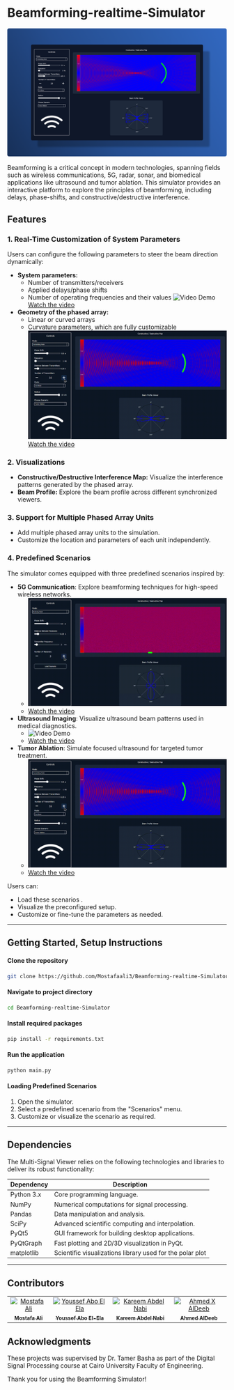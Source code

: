 # Beamforming-realtime-Simulator
![Application Overview](assets/Group%209.png "Overview of beam forming simulator")

Beamforming is a critical concept in modern technologies, spanning fields such as wireless communications, 5G, radar, sonar, and biomedical applications like ultrasound and tumor ablation. This simulator provides an interactive platform to explore the principles of beamforming, including delays, phase-shifts, and constructive/destructive interference.

## Features

### 1. Real-Time Customization of System Parameters
Users can configure the following parameters to steer the beam direction dynamically:
- **System parameters:**
  - Number of transmitters/receivers
  - Applied delays/phase shifts
  - Number of operating frequencies and their values
![Video Demo](assets/changing_parameters%20(1).gif)
[Watch the video](assets/changing_parameters.mp4)
- **Geometry of the phased array:**
  - Linear or curved arrays
  - Curvature parameters, which are fully customizable
  ![Video Demo](assets/curvilinear_mode.gif)
[Watch the video](assets/curvilinear_mode.mp4)

### 2. Visualizations
- **Constructive/Destructive Interference Map:** Visualize the interference patterns generated by the phased array.
- **Beam Profile:** Explore the beam profile across different synchronized viewers.

### 3. Support for Multiple Phased Array Units
- Add multiple phased array units to the simulation.
- Customize the location and parameters of each unit independently.

### 4. Predefined Scenarios
The simulator comes equipped with three predefined scenarios inspired by:
- **5G Communication**: Explore beamforming techniques for high-speed wireless networks.
    - ![Video Demo](assets/5G-mode.gif)
    - [Watch the video](assets/5G-mode.mp4)
- **Ultrasound Imaging**: Visualize ultrasound beam patterns used in medical diagnostics.
    - ![Video Demo](assets/Ultrasound-mode.gif)
    - [Watch the video](assets/Ultrasound-mode.mp4) 
- **Tumor Ablation**: Simulate focused ultrasound for targeted tumor treatment.
    - ![Video Demo](assets/curvilinear_mode.gif)
    - [Watch the video](assets/curvilinear_mode.gif) 


Users can:
- Load these scenarios .
- Visualize the preconfigured setup.
- Customize or fine-tune the parameters as needed.
 --- 
## Getting Started, Setup Instructions
#### Clone the repository
```bash
git clone https://github.com/Mostafaali3/Beamforming-realtime-Simulator.git
```
#### Navigate to project directory
```bash
cd Beamforming-realtime-Simulator
```

#### Install required packages
```bash
pip install -r requirements.txt
```

#### Run the application
```bash
python main.py
```

#### Loading Predefined Scenarios
1. Open the simulator.
2. Select a predefined scenario from the "Scenarios" menu.
3. Customize or visualize the scenario as required.

<!-- ## Usage

### 1. Customizing Parameters
- Use the interactive interface to modify system parameters and array geometry.
- Adjust the curvature of arrays to observe changes in beam patterns.

### 2. Visualizing Beamforming
- Toggle between synchronized viewers to explore interference maps and beam profiles.
- Analyze how parameter changes affect the beam direction and intensity.

### 3. Adding Phased Array Units
- Add new phased array units to the system.
- Set their positions and customize their parameters individually. -->


---

## Dependencies

The Multi-Signal Viewer relies on the following technologies and libraries to deliver its robust functionality:

| **Dependency**       | **Description**                                       |
|-----------------------|-------------------------------------------------------|
| Python 3.x           | Core programming language.                            |
| NumPy                | Numerical computations for signal processing.         |
| Pandas               | Data manipulation and analysis.                       |
| SciPy                | Advanced scientific computing and interpolation.      |
| PyQt5                | GUI framework for building desktop applications.      |
| PyQtGraph            | Fast plotting and 2D/3D visualization in PyQt.        |
| matplotlib           | Scientific visualizations library used for the polar plot|

---

<!-- ## License
This project is licensed under the MIT License. See the [LICENSE](LICENSE) file for details. -->

## Contributors <a name="Contributors"></a>
<table>
  <tr>
    <td align="center">
      <a href="https://github.com/Mostafaali3" target="_blank">
        <img src="https://github.com/Mostafaali3.png" width="150px;" alt="Mostafa Ali"/>
        <br />
        <sub><b>Mostafa Ali</b></sub>
      </a>
    </td>
    <td align="center">
      <a href="https://github.com/Youssef-Abo-El-Ela" target="_blank">
        <img src="https://github.com/Youssef-Abo-El-Ela.png" width="150px;" alt="Youssef Abo El Ela"/>
        <br />
        <sub><b>Youssef Abo El-Ela</b></sub>
      </a>
    </td>
    <td align="center">
      <a href="https://github.com/karreemm" target="_blank">
        <img src="https://github.com/karreemm.png" width="150px;" alt="Kareem Abdel Nabi"/>
        <br />
        <sub><b>Kareem Abdel Nabi</b></sub>
      </a>
    </td>
    <td align="center">
      <a href="https://github.com/AhmedXAlDeeb" target="_blank">
        <img src="https://github.com/AhmedXAlDeeb.png" width="150px;" alt="Ahmed X AlDeeb"/>
        <br />
        <sub><b>Ahmed AlDeeb</b></sub>
      </a>
    </td>
  </tr>
</table>

## Acknowledgments
These projects was supervised by Dr. Tamer Basha as part of the Digital Signal Processing course at Cairo University Faculty of Engineering.

Thank you for using the Beamforming Simulator!

